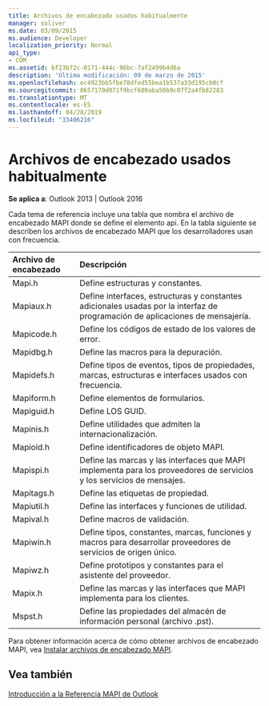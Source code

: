```yaml
---
title: Archivos de encabezado usados habitualmente
manager: soliver
ms.date: 03/09/2015
ms.audience: Developer
localization_priority: Normal
api_type:
- COM
ms.assetid: bf23b72c-0171-444c-96bc-7af2499b4d6a
description: 'Última modificación: 09 de marzo de 2015'
ms.openlocfilehash: ec4923bb5fbe78dfed55bea1b537a33d195cb0cf
ms.sourcegitcommit: 8657170d071f9bcf680aba50b9c07f2a4fb82283
ms.translationtype: MT
ms.contentlocale: es-ES
ms.lasthandoff: 04/28/2019
ms.locfileid: "33406216"
---
```

# <a name="commonly-used-header-files"></a>Archivos de encabezado usados habitualmente

  
  
**Se aplica a**: Outlook 2013 | Outlook 2016 
  
Cada tema de referencia incluye una tabla que nombra el archivo de encabezado MAPI donde se define el elemento api. En la tabla siguiente se describen los archivos de encabezado MAPI que los desarrolladores usan con frecuencia.
  
|**Archivo de encabezado**|**Descripción**|
|:-----|:-----|
|Mapi.h  <br/> |Define estructuras y constantes.  <br/> |
|Mapiaux.h  <br/> |Define interfaces, estructuras y constantes adicionales usadas por la interfaz de programación de aplicaciones de mensajería.  <br/> |
|Mapicode.h  <br/> |Define los códigos de estado de los valores de error.  <br/> |
|Mapidbg.h  <br/> |Define las macros para la depuración.  <br/> |
|Mapidefs.h  <br/> |Define tipos de eventos, tipos de propiedades, marcas, estructuras e interfaces usados con frecuencia.  <br/> |
|Mapiform.h  <br/> |Define elementos de formularios.  <br/> |
|Mapiguid.h  <br/> |Define LOS GUID.  <br/> |
|Mapinis.h  <br/> |Define utilidades que admiten la internacionalización.  <br/> |
|Mapioid.h  <br/> |Define identificadores de objeto MAPI.  <br/> |
|Mapispi.h  <br/> |Define las marcas y las interfaces que MAPI implementa para los proveedores de servicios y los servicios de mensajes.  <br/> |
|Mapitags.h  <br/> |Define las etiquetas de propiedad.  <br/> |
|Mapiutil.h  <br/> |Define las interfaces y funciones de utilidad.  <br/> |
|Mapival.h  <br/> |Define macros de validación.  <br/> |
|Mapiwin.h  <br/> |Define tipos, constantes, marcas, funciones y macros para desarrollar proveedores de servicios de origen único.  <br/> |
|Mapiwz.h  <br/> |Define prototipos y constantes para el asistente del proveedor.  <br/> |
|Mapix.h  <br/> |Define las marcas y las interfaces que MAPI implementa para los clientes.  <br/> |
|Mspst.h  <br/> |Define las propiedades del almacén de información personal (archivo .pst).  <br/> |
   
Para obtener información acerca de cómo obtener archivos de encabezado MAPI, vea [Instalar archivos de encabezado MAPI](how-to-install-mapi-header-files.md).
  
## <a name="see-also"></a>Vea también



[Introducción a la Referencia MAPI de Outlook](getting-started-with-the-outlook-mapi-reference.md)

